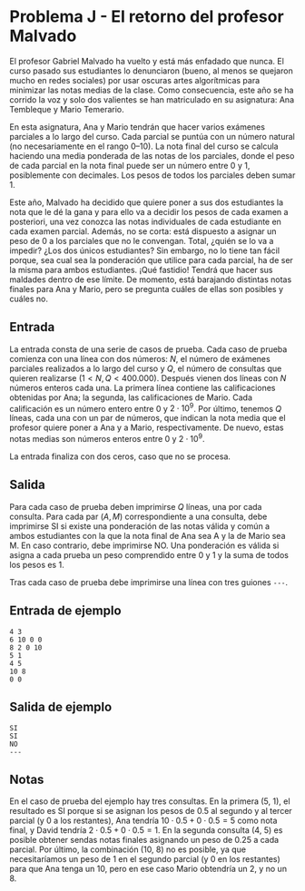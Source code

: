 # Problema J - El retorno del profesor Malvado

El profesor Gabriel Malvado ha vuelto y está más enfadado que nunca. El curso
pasado sus estudiantes lo denunciaron (bueno, al menos se quejaron mucho en
redes sociales) por usar oscuras artes algorítmicas para minimizar las notas
medias de la clase. Como consecuencia, este año se ha corrido la voz y solo dos
valientes se han matriculado en su asignatura: Ana Tembleque y Mario Temerario.

En esta asignatura, Ana y Mario tendrán que hacer varios exámenes parciales a
lo largo del curso. Cada parcial se puntúa con un número natural (no
necesariamente en el rango 0–10). La nota final del curso se calcula haciendo
una media ponderada de las notas de los parciales, donde el peso de cada
parcial en la nota final puede ser un número entre 0 y 1, posiblemente con
decimales. Los pesos de todos los parciales deben sumar 1.

Este año, Malvado ha decidido que quiere poner a sus dos estudiantes la nota
que le dé la gana y para ello va a decidir los pesos de cada examen a
posteriori, una vez conozca las notas individuales de cada estudiante en cada
examen parcial. Además, no se corta: está dispuesto a asignar un peso de 0 a
los parciales que no le convengan. Total, ¿quién se lo va a impedir? ¿Los dos
únicos estudiantes? Sin embargo, no lo tiene tan fácil porque, sea cual sea la
ponderación que utilice para cada parcial, ha de ser la misma para ambos
estudiantes. ¡Qué fastidio! Tendrá que hacer sus maldades dentro de ese límite.
De momento, está barajando distintas notas finales para Ana y Mario, pero se
pregunta cuáles de ellas son posibles y cuáles no.

## Entrada
La entrada consta de una serie de casos de prueba. Cada caso de prueba comienza
con una línea con dos números: $N$, el número de exámenes parciales realizados
a lo largo del curso y $Q$, el número de consultas que quieren realizarse ($1
\lt N, Q \lt 400.000$). Después vienen dos líneas con $N$ números enteros cada
una. La primera línea contiene las calificaciones obtenidas por Ana; la
segunda, las calificaciones de Mario. Cada calificación es un número entero
entre $0$ y $2 \cdot 10^9$. Por último, tenemos $Q$ líneas, cada una con un par
de números, que indican la nota media que el profesor quiere poner a Ana y a
Mario, respectivamente. De nuevo, estas notas medias son números enteros entre
0 y $2 \cdot 10^9$.

La entrada finaliza con dos ceros, caso que no se procesa.

## Salida
Para cada caso de prueba deben imprimirse $Q$ líneas, una por cada consulta.
Para cada par $(A, M)$ correspondiente a una consulta, debe imprimirse SI si
existe una ponderación de las notas válida y común a ambos estudiantes con la
que la nota final de Ana sea A y la de Mario sea M. En caso contrario, debe
imprimirse NO. Una ponderación es válida si asigna a cada prueba un peso
comprendido entre 0 y 1 y la suma de todos los pesos es 1.

Tras cada caso de prueba debe imprimirse una línea con tres guiones `---`.

## Entrada de ejemplo
```
4 3
6 10 0 0
8 2 0 10
5 1
4 5
10 8
0 0
```

## Salida de ejemplo
```
SI
SI
NO
---
```

## Notas
En el caso de prueba del ejemplo hay tres consultas. En la primera (5, 1), el resultado es SI porque si se asignan los pesos de 0.5 al segundo y al tercer parcial (y 0 a los restantes), Ana tendría $10 \cdot 0.5 + 0 \cdot 0.5 = 5$ como nota final, y David tendría $2 \cdot 0.5 + 0 \cdot 0.5 = 1$. En la segunda consulta (4, 5) es posible obtener sendas notas finales asignando un peso de 0.25 a cada parcial. Por último, la combinación (10, 8) no es posible, ya que necesitaríamos un peso de 1 en el segundo parcial (y 0 en los restantes) para que Ana tenga un 10, pero en ese caso Mario obtendría un 2, y no un 8.

